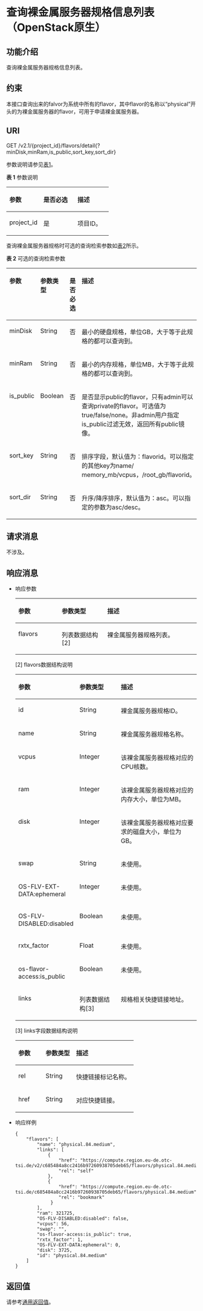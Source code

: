 # 查询裸金属服务器规格信息列表（OpenStack原生）<a name="ZH-CN_TOPIC_0053158684"></a>

## 功能介绍<a name="section57769674"></a>

查询裸金属服务器规格信息列表。

## 约束<a name="section60580832213029"></a>

本接口查询出来的falvor为系统中所有的flavor，其中flavor的名称以“physical”开头的为裸金属服务器的flavor，可用于申请裸金属服务器。

## URI<a name="section50165025"></a>

GET /v2.1/\{project\_id\}/flavors/detail\{?minDisk,minRam,is\_public,sort\_key,sort\_dir\}

参数说明请参见[表1](#table1687344817416)。

**表 1**  参数说明

<a name="table1687344817416"></a>
<table><thead align="left"><tr id="row138741548164116"><th class="cellrowborder" valign="top" width="33.33333333333333%" id="mcps1.2.4.1.1"><p id="p5187119"><a name="p5187119"></a><a name="p5187119"></a>参数</p>
</th>
<th class="cellrowborder" valign="top" width="33.33333333333333%" id="mcps1.2.4.1.2"><p id="p17503500"><a name="p17503500"></a><a name="p17503500"></a>是否必选</p>
</th>
<th class="cellrowborder" valign="top" width="33.33333333333333%" id="mcps1.2.4.1.3"><p id="p8497414"><a name="p8497414"></a><a name="p8497414"></a>描述</p>
</th>
</tr>
</thead>
<tbody><tr id="row28741048144119"><td class="cellrowborder" valign="top" width="33.33333333333333%" headers="mcps1.2.4.1.1 "><p id="p51178607"><a name="p51178607"></a><a name="p51178607"></a>project_id</p>
</td>
<td class="cellrowborder" valign="top" width="33.33333333333333%" headers="mcps1.2.4.1.2 "><p id="p51826478"><a name="p51826478"></a><a name="p51826478"></a>是</p>
</td>
<td class="cellrowborder" valign="top" width="33.33333333333333%" headers="mcps1.2.4.1.3 "><p id="p37195178"><a name="p37195178"></a><a name="p37195178"></a>项目ID。</p>
</td>
</tr>
</tbody>
</table>

查询裸金属服务器规格时可选的查询检索参数如[表2](#table1719300427)所示。

**表 2**  可选的查询检索参数

<a name="table1719300427"></a>
<table><thead align="left"><tr id="row57253084215"><th class="cellrowborder" valign="top" width="20.830000000000002%" id="mcps1.2.5.1.1"><p id="p59978491115233"><a name="p59978491115233"></a><a name="p59978491115233"></a>参数</p>
</th>
<th class="cellrowborder" valign="top" width="20.39%" id="mcps1.2.5.1.2"><p id="p26419641115233"><a name="p26419641115233"></a><a name="p26419641115233"></a>参数类型</p>
</th>
<th class="cellrowborder" valign="top" width="20.07%" id="mcps1.2.5.1.3"><p id="p59616187115233"><a name="p59616187115233"></a><a name="p59616187115233"></a>是否必选</p>
</th>
<th class="cellrowborder" valign="top" width="38.71%" id="mcps1.2.5.1.4"><p id="p64181866115233"><a name="p64181866115233"></a><a name="p64181866115233"></a>描述</p>
</th>
</tr>
</thead>
<tbody><tr id="row107363044215"><td class="cellrowborder" valign="top" width="20.830000000000002%" headers="mcps1.2.5.1.1 "><p id="p7618124412423"><a name="p7618124412423"></a><a name="p7618124412423"></a>minDisk</p>
</td>
<td class="cellrowborder" valign="top" width="20.39%" headers="mcps1.2.5.1.2 "><p id="p26202446424"><a name="p26202446424"></a><a name="p26202446424"></a>String</p>
</td>
<td class="cellrowborder" valign="top" width="20.07%" headers="mcps1.2.5.1.3 "><p id="p662344444214"><a name="p662344444214"></a><a name="p662344444214"></a>否</p>
</td>
<td class="cellrowborder" valign="top" width="38.71%" headers="mcps1.2.5.1.4 "><p id="p116242044134216"><a name="p116242044134216"></a><a name="p116242044134216"></a>最小的硬盘规格，单位GB，大于等于此规格的都可以查询到。</p>
</td>
</tr>
<tr id="row17730303422"><td class="cellrowborder" valign="top" width="20.830000000000002%" headers="mcps1.2.5.1.1 "><p id="p1562994419427"><a name="p1562994419427"></a><a name="p1562994419427"></a>minRam</p>
</td>
<td class="cellrowborder" valign="top" width="20.39%" headers="mcps1.2.5.1.2 "><p id="p146323449428"><a name="p146323449428"></a><a name="p146323449428"></a>String</p>
</td>
<td class="cellrowborder" valign="top" width="20.07%" headers="mcps1.2.5.1.3 "><p id="p1663474417428"><a name="p1663474417428"></a><a name="p1663474417428"></a>否</p>
</td>
<td class="cellrowborder" valign="top" width="38.71%" headers="mcps1.2.5.1.4 "><p id="p863714412422"><a name="p863714412422"></a><a name="p863714412422"></a>最小的内存规格，单位MB，大于等于此规格的都可以查询到。</p>
</td>
</tr>
<tr id="row5737306425"><td class="cellrowborder" valign="top" width="20.830000000000002%" headers="mcps1.2.5.1.1 "><p id="p36401444174214"><a name="p36401444174214"></a><a name="p36401444174214"></a>is_public</p>
</td>
<td class="cellrowborder" valign="top" width="20.39%" headers="mcps1.2.5.1.2 "><p id="p14643174444210"><a name="p14643174444210"></a><a name="p14643174444210"></a>Boolean</p>
</td>
<td class="cellrowborder" valign="top" width="20.07%" headers="mcps1.2.5.1.3 "><p id="p17644134415420"><a name="p17644134415420"></a><a name="p17644134415420"></a>否</p>
</td>
<td class="cellrowborder" valign="top" width="38.71%" headers="mcps1.2.5.1.4 "><p id="p7649204484210"><a name="p7649204484210"></a><a name="p7649204484210"></a>是否显示public的flavor，只有admin可以查询private的flavor。可选值为true/false/none。非admin用户指定is_public过滤无效，返回所有public镜像。</p>
</td>
</tr>
<tr id="row1673103013428"><td class="cellrowborder" valign="top" width="20.830000000000002%" headers="mcps1.2.5.1.1 "><p id="p12651144417421"><a name="p12651144417421"></a><a name="p12651144417421"></a>sort_key</p>
</td>
<td class="cellrowborder" valign="top" width="20.39%" headers="mcps1.2.5.1.2 "><p id="p196558447427"><a name="p196558447427"></a><a name="p196558447427"></a>String</p>
</td>
<td class="cellrowborder" valign="top" width="20.07%" headers="mcps1.2.5.1.3 "><p id="p36571044134220"><a name="p36571044134220"></a><a name="p36571044134220"></a>否</p>
</td>
<td class="cellrowborder" valign="top" width="38.71%" headers="mcps1.2.5.1.4 "><p id="p366084404210"><a name="p366084404210"></a><a name="p366084404210"></a>排序字段，默认值为：flavorid。可以指定的其他key为name/ memory_mb/vcpus，/root_gb/flavorid。</p>
</td>
</tr>
<tr id="row87303017423"><td class="cellrowborder" valign="top" width="20.830000000000002%" headers="mcps1.2.5.1.1 "><p id="p16663174412421"><a name="p16663174412421"></a><a name="p16663174412421"></a>sort_dir</p>
</td>
<td class="cellrowborder" valign="top" width="20.39%" headers="mcps1.2.5.1.2 "><p id="p466510447425"><a name="p466510447425"></a><a name="p466510447425"></a>String</p>
</td>
<td class="cellrowborder" valign="top" width="20.07%" headers="mcps1.2.5.1.3 "><p id="p10669124420428"><a name="p10669124420428"></a><a name="p10669124420428"></a>否</p>
</td>
<td class="cellrowborder" valign="top" width="38.71%" headers="mcps1.2.5.1.4 "><p id="p19672104424217"><a name="p19672104424217"></a><a name="p19672104424217"></a>升序/降序排序，默认值为：asc。可以指定的参数为asc/desc。</p>
</td>
</tr>
</tbody>
</table>

## 请求消息<a name="section48832041"></a>

不涉及。

## 响应消息<a name="section36835188"></a>

-   响应参数

    <a name="table23477058"></a>
    <table><thead align="left"><tr id="row2792905"><th class="cellrowborder" valign="top" width="23.94%" id="mcps1.1.4.1.1"><p id="p151621239131213"><a name="p151621239131213"></a><a name="p151621239131213"></a>参数</p>
    </th>
    <th class="cellrowborder" valign="top" width="25.09%" id="mcps1.1.4.1.2"><p id="p17165183912124"><a name="p17165183912124"></a><a name="p17165183912124"></a>参数类型</p>
    </th>
    <th class="cellrowborder" valign="top" width="50.970000000000006%" id="mcps1.1.4.1.3"><p id="p716920393129"><a name="p716920393129"></a><a name="p716920393129"></a>描述</p>
    </th>
    </tr>
    </thead>
    <tbody><tr id="row9994955"><td class="cellrowborder" valign="top" width="23.94%" headers="mcps1.1.4.1.1 "><p id="p4284989"><a name="p4284989"></a><a name="p4284989"></a>flavors</p>
    </td>
    <td class="cellrowborder" valign="top" width="25.09%" headers="mcps1.1.4.1.2 "><p id="p62312200"><a name="p62312200"></a><a name="p62312200"></a>列表数据结构[2]</p>
    </td>
    <td class="cellrowborder" valign="top" width="50.970000000000006%" headers="mcps1.1.4.1.3 "><p id="p60002101"><a name="p60002101"></a><a name="p60002101"></a>裸金属服务器规格列表。</p>
    </td>
    </tr>
    </tbody>
    </table>

    \[2\] flavors数据结构说明

    <a name="table13194498"></a>
    <table><thead align="left"><tr id="row35873632"><th class="cellrowborder" valign="top" width="24.22%" id="mcps1.1.4.1.1"><p id="p1934639181313"><a name="p1934639181313"></a><a name="p1934639181313"></a>参数</p>
    </th>
    <th class="cellrowborder" valign="top" width="24.46%" id="mcps1.1.4.1.2"><p id="p1134716921317"><a name="p1134716921317"></a><a name="p1134716921317"></a>参数类型</p>
    </th>
    <th class="cellrowborder" valign="top" width="51.32%" id="mcps1.1.4.1.3"><p id="p535259131314"><a name="p535259131314"></a><a name="p535259131314"></a>描述</p>
    </th>
    </tr>
    </thead>
    <tbody><tr id="row15349251"><td class="cellrowborder" valign="top" width="24.22%" headers="mcps1.1.4.1.1 "><p id="p35329809"><a name="p35329809"></a><a name="p35329809"></a>id</p>
    </td>
    <td class="cellrowborder" valign="top" width="24.46%" headers="mcps1.1.4.1.2 "><p id="p24536113173145"><a name="p24536113173145"></a><a name="p24536113173145"></a>String</p>
    </td>
    <td class="cellrowborder" valign="top" width="51.32%" headers="mcps1.1.4.1.3 "><p id="p56261663"><a name="p56261663"></a><a name="p56261663"></a>裸金属服务器规格ID。</p>
    </td>
    </tr>
    <tr id="row36592919"><td class="cellrowborder" valign="top" width="24.22%" headers="mcps1.1.4.1.1 "><p id="p11236435"><a name="p11236435"></a><a name="p11236435"></a>name</p>
    </td>
    <td class="cellrowborder" valign="top" width="24.46%" headers="mcps1.1.4.1.2 "><p id="p54383891173145"><a name="p54383891173145"></a><a name="p54383891173145"></a>String</p>
    </td>
    <td class="cellrowborder" valign="top" width="51.32%" headers="mcps1.1.4.1.3 "><p id="p61525259"><a name="p61525259"></a><a name="p61525259"></a>裸金属服务器规格名称。</p>
    </td>
    </tr>
    <tr id="row16856419"><td class="cellrowborder" valign="top" width="24.22%" headers="mcps1.1.4.1.1 "><p id="p23192694"><a name="p23192694"></a><a name="p23192694"></a>vcpus</p>
    </td>
    <td class="cellrowborder" valign="top" width="24.46%" headers="mcps1.1.4.1.2 "><p id="p61992247173145"><a name="p61992247173145"></a><a name="p61992247173145"></a>Integer</p>
    </td>
    <td class="cellrowborder" valign="top" width="51.32%" headers="mcps1.1.4.1.3 "><p id="p60827539"><a name="p60827539"></a><a name="p60827539"></a>该裸金属服务器规格对应的CPU核数。</p>
    </td>
    </tr>
    <tr id="row3097644510336"><td class="cellrowborder" valign="top" width="24.22%" headers="mcps1.1.4.1.1 "><p id="p3929432310349"><a name="p3929432310349"></a><a name="p3929432310349"></a>ram</p>
    </td>
    <td class="cellrowborder" valign="top" width="24.46%" headers="mcps1.1.4.1.2 "><p id="p51423198173145"><a name="p51423198173145"></a><a name="p51423198173145"></a>Integer</p>
    </td>
    <td class="cellrowborder" valign="top" width="51.32%" headers="mcps1.1.4.1.3 "><p id="p154673810349"><a name="p154673810349"></a><a name="p154673810349"></a>该裸金属服务器规格对应的内存大小，单位为MB。</p>
    </td>
    </tr>
    <tr id="row10576944"><td class="cellrowborder" valign="top" width="24.22%" headers="mcps1.1.4.1.1 "><p id="p51426113"><a name="p51426113"></a><a name="p51426113"></a>disk</p>
    </td>
    <td class="cellrowborder" valign="top" width="24.46%" headers="mcps1.1.4.1.2 "><p id="p31344710173145"><a name="p31344710173145"></a><a name="p31344710173145"></a>Integer</p>
    </td>
    <td class="cellrowborder" valign="top" width="51.32%" headers="mcps1.1.4.1.3 "><p id="p19756352"><a name="p19756352"></a><a name="p19756352"></a>该裸金属服务器规格对应要求的磁盘大小，单位为GB。</p>
    </td>
    </tr>
    <tr id="row56760689"><td class="cellrowborder" valign="top" width="24.22%" headers="mcps1.1.4.1.1 "><p id="p34213098"><a name="p34213098"></a><a name="p34213098"></a>swap</p>
    </td>
    <td class="cellrowborder" valign="top" width="24.46%" headers="mcps1.1.4.1.2 "><p id="p31087024173145"><a name="p31087024173145"></a><a name="p31087024173145"></a>String</p>
    </td>
    <td class="cellrowborder" valign="top" width="51.32%" headers="mcps1.1.4.1.3 "><p id="p3906895110328"><a name="p3906895110328"></a><a name="p3906895110328"></a>未使用。</p>
    </td>
    </tr>
    <tr id="row56925253"><td class="cellrowborder" valign="top" width="24.22%" headers="mcps1.1.4.1.1 "><p id="p47542785"><a name="p47542785"></a><a name="p47542785"></a>OS-FLV-EXT-DATA:ephemeral</p>
    </td>
    <td class="cellrowborder" valign="top" width="24.46%" headers="mcps1.1.4.1.2 "><p id="p18132829173145"><a name="p18132829173145"></a><a name="p18132829173145"></a>Integer</p>
    </td>
    <td class="cellrowborder" valign="top" width="51.32%" headers="mcps1.1.4.1.3 "><p id="p2710719510328"><a name="p2710719510328"></a><a name="p2710719510328"></a>未使用。</p>
    </td>
    </tr>
    <tr id="row44806966"><td class="cellrowborder" valign="top" width="24.22%" headers="mcps1.1.4.1.1 "><p id="p5485596"><a name="p5485596"></a><a name="p5485596"></a>OS-FLV-DISABLED:disabled</p>
    </td>
    <td class="cellrowborder" valign="top" width="24.46%" headers="mcps1.1.4.1.2 "><p id="p52585611173145"><a name="p52585611173145"></a><a name="p52585611173145"></a>Boolean</p>
    </td>
    <td class="cellrowborder" valign="top" width="51.32%" headers="mcps1.1.4.1.3 "><p id="p3113915110328"><a name="p3113915110328"></a><a name="p3113915110328"></a>未使用。</p>
    </td>
    </tr>
    <tr id="row42184651"><td class="cellrowborder" valign="top" width="24.22%" headers="mcps1.1.4.1.1 "><p id="p61513540"><a name="p61513540"></a><a name="p61513540"></a>rxtx_factor</p>
    </td>
    <td class="cellrowborder" valign="top" width="24.46%" headers="mcps1.1.4.1.2 "><p id="p7527547173145"><a name="p7527547173145"></a><a name="p7527547173145"></a>Float</p>
    </td>
    <td class="cellrowborder" valign="top" width="51.32%" headers="mcps1.1.4.1.3 "><p id="p1764564010328"><a name="p1764564010328"></a><a name="p1764564010328"></a>未使用。</p>
    </td>
    </tr>
    <tr id="row51313205"><td class="cellrowborder" valign="top" width="24.22%" headers="mcps1.1.4.1.1 "><p id="p62728917"><a name="p62728917"></a><a name="p62728917"></a>os-flavor-access:is_public</p>
    </td>
    <td class="cellrowborder" valign="top" width="24.46%" headers="mcps1.1.4.1.2 "><p id="p43117912173145"><a name="p43117912173145"></a><a name="p43117912173145"></a>Boolean</p>
    </td>
    <td class="cellrowborder" valign="top" width="51.32%" headers="mcps1.1.4.1.3 "><p id="p3503996211722"><a name="p3503996211722"></a><a name="p3503996211722"></a>未使用。</p>
    </td>
    </tr>
    <tr id="row2047803919452"><td class="cellrowborder" valign="top" width="24.22%" headers="mcps1.1.4.1.1 "><p id="p6509154919455"><a name="p6509154919455"></a><a name="p6509154919455"></a>links</p>
    </td>
    <td class="cellrowborder" valign="top" width="24.46%" headers="mcps1.1.4.1.2 "><p id="p3792414219455"><a name="p3792414219455"></a><a name="p3792414219455"></a>列表数据结构[3]</p>
    </td>
    <td class="cellrowborder" valign="top" width="51.32%" headers="mcps1.1.4.1.3 "><p id="p6495712119455"><a name="p6495712119455"></a><a name="p6495712119455"></a>规格相关快捷链接地址。</p>
    </td>
    </tr>
    </tbody>
    </table>

    \[3\] links字段数据结构说明

    <a name="table15913898194628"></a>
    <table><thead align="left"><tr id="row37608132194628"><th class="cellrowborder" valign="top" width="23.1%" id="mcps1.1.4.1.1"><p id="p1387423241319"><a name="p1387423241319"></a><a name="p1387423241319"></a>参数</p>
    </th>
    <th class="cellrowborder" valign="top" width="25.790000000000003%" id="mcps1.1.4.1.2"><p id="p1487693221320"><a name="p1487693221320"></a><a name="p1487693221320"></a>参数类型</p>
    </th>
    <th class="cellrowborder" valign="top" width="51.11%" id="mcps1.1.4.1.3"><p id="p187911326136"><a name="p187911326136"></a><a name="p187911326136"></a>描述</p>
    </th>
    </tr>
    </thead>
    <tbody><tr id="row17692319194628"><td class="cellrowborder" valign="top" width="23.1%" headers="mcps1.1.4.1.1 "><p id="p23791739194628"><a name="p23791739194628"></a><a name="p23791739194628"></a>rel</p>
    </td>
    <td class="cellrowborder" valign="top" width="25.790000000000003%" headers="mcps1.1.4.1.2 "><p id="p48082703194628"><a name="p48082703194628"></a><a name="p48082703194628"></a>String</p>
    </td>
    <td class="cellrowborder" valign="top" width="51.11%" headers="mcps1.1.4.1.3 "><p id="p2384900194628"><a name="p2384900194628"></a><a name="p2384900194628"></a>快捷链接标记名称。</p>
    </td>
    </tr>
    <tr id="row21464106194628"><td class="cellrowborder" valign="top" width="23.1%" headers="mcps1.1.4.1.1 "><p id="p60871059194628"><a name="p60871059194628"></a><a name="p60871059194628"></a>href</p>
    </td>
    <td class="cellrowborder" valign="top" width="25.790000000000003%" headers="mcps1.1.4.1.2 "><p id="p31608752194628"><a name="p31608752194628"></a><a name="p31608752194628"></a>String</p>
    </td>
    <td class="cellrowborder" valign="top" width="51.11%" headers="mcps1.1.4.1.3 "><p id="p10172138194628"><a name="p10172138194628"></a><a name="p10172138194628"></a>对应快捷链接。</p>
    </td>
    </tr>
    </tbody>
    </table>


-   响应样例

    ```
    {
        "flavors": [
            "name": "physical.84.medium",
            "links": [
                {
                    "href": "https://compute.region.eu-de.otc-tsi.de/v2/c685484a8cc2416b97260938705deb65/flavors/physical.84.medium",
                    "rel": "self"
                },
                {
                    "href": "https://compute.region.eu-de.otc-tsi.de/c685484a8cc2416b97260938705deb65/flavors/physical.84.medium",
                    "rel": "bookmark"
                 }
            ],
            "ram": 321725,
            "OS-FLV-DISABLED:disabled": false,
            "vcpus": 56,
            "swap": "",
            "os-flavor-access:is_public": true,
            "rxtx_factor": 1,
            "OS-FLV-EXT-DATA:ephemeral": 0,
            "disk": 3725,
            "id": "physical.84.medium"
        ]
    }
    ```


## 返回值<a name="section63081244"></a>

请参考[通用返回值](通用返回值.md)。

